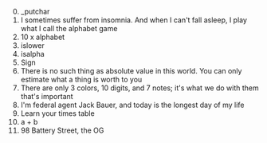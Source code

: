 0. _putchar
1. I sometimes suffer from insomnia. And when I can't fall asleep, I play what I call the alphabet game  
2. 10 x alphabet  
3. islower  
4. isalpha  
5. Sign  
6. There is no such thing as absolute value in this world. You can only estimate what a thing is worth to you    
7. There are only 3 colors, 10 digits, and 7 notes; it's what we do with them that's important   
8. I'm federal agent Jack Bauer, and today is the longest day of my life   
9. Learn your times table   
10. a + b     
11. 98 Battery Street, the OG  

